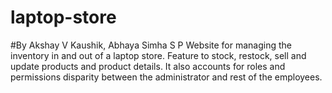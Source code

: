 # laptop-store
#By Akshay V Kaushik, Abhaya Simha S P
Website for managing the inventory in and out of a laptop store.
Feature to stock, restock, sell and update products and product details.
It also accounts for roles and permissions disparity between the administrator and rest of the employees.
